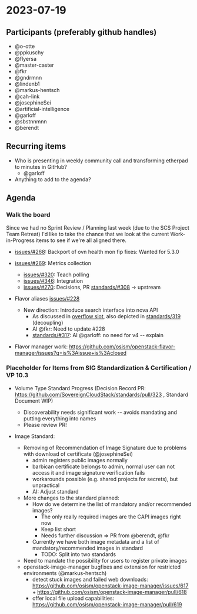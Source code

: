 # 2023-07-19

## Participants (preferably github handles)
- @o-otte
- @ppkuschy
- @flyersa
- @master-caster
- @fkr
- @gndrmnn
- @lindenb1
- @markus-hentsch
- @cah-link
- @josephineSei
- @artificial-intelligence
- @garloff
- @sbstnnmnn
- @berendt

## Recurring items
- Who is presenting in weekly community call and transforming etherpad to minutes in GitHub?
    - @garloff
- Anything to add to the agenda?

## Agenda

### Walk the board

Since we had no Sprint Review / Planning last week 
(due to the SCS Project Team Retreat) I'd like to take the
chance that we look at the current Work-in-Progress items to
see if we're all aligned there.

- [issues/#268](https://github.com/SovereignCloudStack/issues/issues/268): Backport of ovn health mon fip fixes: Wanted for 5.3.0
- [issues/#269](https://github.com/SovereignCloudStack/issues/issues/269): Metrics collection
    - [issues/#320](https://github.com/SovereignCloudStack/issues/issues/320): Teach polling
    - [issues/#346](https://github.com/SovereignCloudStack/issues/issues/346): Integration
    - [issues/#270](https://github.com/SovereignCloudStack/issues/issues/270): Decisions, PR [standards/#308](https://github.com/SovereignCloudStack/standards/pull/308) -> upstream 

- Flavor aliases [issues/#228](https://github.com/SovereignCloudStack/issues/issues/228)
    - New direction: Introduce search interface into nova API
        - As discussed in [overflow slot](https://github.com/SovereignCloudStack/minutes/blob/main/iaas/20230710-overflow.md), also depicted in [standards/319](https://github.com/SovereignCloudStack/standards/issues/319) (decoupling)
        - AI @fkr: Need to update #228
        - [standards/#317](https://github.com/SovereignCloudStack/standards/issues/317): AI @garloff: no need for v4 -- explain

- Flavor manager work: https://github.com/osism/openstack-flavor-manager/issues?q=is%3Aissue+is%3Aclosed


### Placeholder for Items from SIG Standardization & Certification / VP 10.3

- Volume Type Standard Progress (Decision Record PR: https://github.com/SovereignCloudStack/standards/pull/323 , Standard Document WIP)
    - Discoverability needs significant work -- avoids mandating and putting everything into names
    - Please review PR!

- Image Standard:
    - Removing of Recommendation of Image Signature due to problems with download of certificate (@josephineSei)
        - admin registers public images normally
        - barbican certificate belongs to admin, normal user can not access it and image signature verification fails
        - workarounds possible (e.g. shared projects for secrets), but unpractical
        - AI: Adjust standard
    - More changes to the standard planned: 
        - How do we determine the list of mandatory and/or recommended images?
            - The only really required images are the CAPI images right now
            - Keep list short
            - Needs further discussion => PR from @berendt, @fkr
        - Currently we have both image metadata and a list of mandatory/recommended images in standard
            - TODO: Split into two standards
    - Need to mandate the possibility for users to register private images 
    - openstack-image-manager bugfixes and extension for restricted environments (@markus-hentsch)
        - detect stuck images and failed web downloads: https://github.com/osism/openstack-image-manager/issues/617 + https://github.com/osism/openstack-image-manager/pull/618
        - offer local file upload capabilities: https://github.com/osism/openstack-image-manager/pull/619

